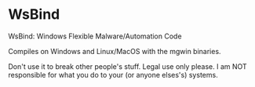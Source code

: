# WsBind
WsBind: Windows Flexible Malware/Automation Code

Compiles on Windows and Linux/MacOS with the mgwin binaries.

Don't use it to break other people's stuff. Legal use only please. I am NOT responsible for what you do to your (or anyone elses's) systems.
